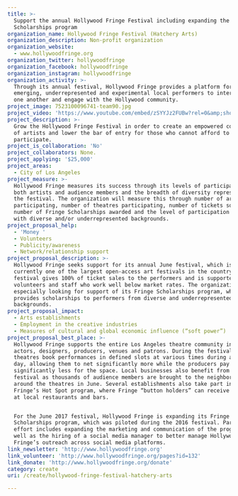```yaml
---
title: >-
  Support the annual Hollywood Fringe Festival including expanding the Fringe
  Scholarships program
organization_name: Hollywood Fringe Festival (Hatchery Arts)
organization_description: Non-profit organization
organization_website:
  - www.hollywoodfringe.org
organization_twitter: hollywoodfringe
organization_facebook: hollywoodfringe
organization_instagram: hollywoodfringe
organization_activity: >-
  Through its annual festival, Hollywood Fringe provides a platform for
  emerging, underrepresented and experimental local performers to interact with
  one another and engage with the Hollywood community.
project_image: 7523100096741-team90.jpg
project_video: 'https://www.youtube.com/embed/zSYYJz2FUBw?rel=0&amp;showinfo=0'
project_description: >-
  Grow the Hollywood Fringe Festival in order to create an empowered community
  of artists and lower the bar of entry for those who cannot afford to
  participate.
project_is_collaboration: 'No'
project_collaborators: None.
project_applying: '$25,000'
project_areas:
  - City of Los Angeles
project_measure: >-
  Hollywood Fringe measures its success through its levels of participation from
  both artists and audience members and the breadth of diversity represented at
  the festival. The organization will measure this through number of artists
  participating, number of theatres participating, number of tickets sold,
  number of Fringe Scholarships awarded and the level of participation of those
  with diverse and/or underrepresented backgrounds.
project_proposal_help:
  - 'Money '
  - Volunteers
  - Publicity/awareness
  - Network/relationship support
project_proposal_description: >-
  Hollywood Fringe seeks support for its annual June festival, which is
  currently one of the largest open-access art festivals in the country. The
  festival gives 100% of ticket sales to the performers and is supported by
  volunteers and staff who work well below market rates. The organization is
  especially looking for support of its Fringe Scholarships program, which
  provides scholarships to performers from diverse and underrepresented
  backgrounds.
project_proposal_impact:
  - Arts establishments
  - Employment in the creative industries
  - Measures of cultural and global economic influence (“soft power”)
project_proposal_best_place: >-
  Hollywood Fringe supports the entire Los Angeles theatre community including
  actors, designers, producers, venues and patrons. During the festival,
  theatres book performances in defined slots at various times during a given
  day, allowing them to net significantly more while the producers pay
  significantly less for the space. Local businesses also benefit from the
  festival as thousands of audience members are brought to the neighborhoods
  around the theatres in June. Several establishments also take part in the
  Fringe’s Hot Spot program, where Fringe “button holders” can receive discounts
  at local restaurants and bars.


  For the June 2017 festival, Hollywood Fringe is expanding its Fringe
  Scholarships program, which was piloted during the 2016 festival. Part of this
  effort includes expanding the marketing and communication of the program, as
  well as the hiring of a social media manager to better manage Hollywood
  Fringe’s outreach across social media platforms.
link_newsletter: 'http://www.hollywoodfringe.org'
link_volunteer: 'http://www.hollywoodfringe.org/pages?id=132'
link_donate: 'http://www.hollywoodfringe.org/donate'
category: create
uri: /create/hollywood-fringe-festival-hatchery-arts

---
```

